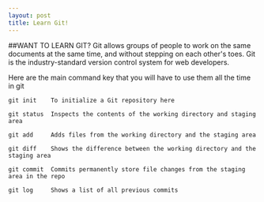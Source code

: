 ```yaml
---
layout: post
title: Learn Git!
---
```


##WANT TO LEARN GIT?
Git allows groups of people to work on the same documents at the same time, and without stepping on each other's toes. Git is the industry-standard version control system for web developers.

Here are the main command key that you will have to use them all the time in git

```
git init    To initialize a Git repository here
```

```
git status  Inspects the contents of the working directory and staging area
```

```
git add     Adds files from the working directory and the staging area 
```

```
git diff    Shows the difference between the working directory and the staging area
```

```
git commit  Commits permanently store file changes from the staging area in the repo
```

```
git log     Shows a list of all previous commits
```

